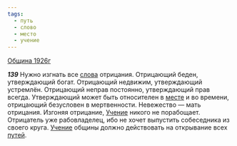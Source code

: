 ```yaml
---
tags:
  - путь
  - слово
  - место
  - учение
---
```


[Община 1926г](https://127.0.0.1:4002/agni/1926)

___139___
Нужно изгнать все [слова](../../../tags/#слово) отрицания. Отрицающий беден, утверждающий богат. Отрицающий недвижим, утверждающий устремлён. Отрицающий неправ постоянно, утверждающий прав всегда. Утверждающий может быть относителен в [месте](../../../tags/#место) и во времени, отрицающий безусловен в мертвенности. Невежество — мать отрицания. Изгоняя отрицание, [Учение](../../../tags/#учение) никого не порабощает. Отрицатель уже рабовладелец, ибо не хочет выпустить собеседника из своего круга. [Учение](../../../tags/#учение) общины должно действовать на открывание всех [путей](../../../tags/#путь).   


